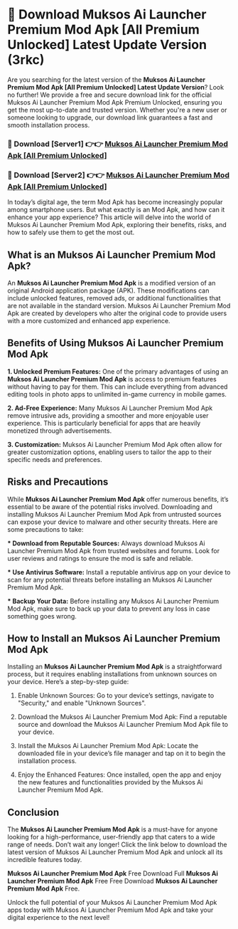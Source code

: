 # 🤖 Download Muksos Ai Launcher Premium Mod Apk [All Premium Unlocked] Latest Update Version (3rkc)

Are you searching for the latest version of the <strong>Muksos Ai Launcher Premium Mod Apk [All Premium Unlocked] Latest Update Version</strong>? Look no further! We provide a free and secure download link for the official Muksos Ai Launcher Premium Mod Apk Premium Unlocked, ensuring you get the most up-to-date and trusted version. Whether you're a new user or someone looking to upgrade, our download link guarantees a fast and smooth installation process.


<h3>📌 Download [Server1] 👉👉 <a href="https://hapymods.com?title=Muksos+Ai+Launcher+Premium+Mod+Apk&ref=3B1">Muksos Ai Launcher Premium Mod Apk [All Premium Unlocked]</a></h3>

<h3>📌 Download [Server2] 👉👉 <a href="https://hapymods.com?title=Muksos+Ai+Launcher+Premium+Mod+Apk&ref=3B1">Muksos Ai Launcher Premium Mod Apk [All Premium Unlocked]</a></h3>


In today’s digital age, the term Mod Apk has become increasingly popular among smartphone users. But what exactly is an Mod Apk, and how can it enhance your app experience? This article will delve into the world of Muksos Ai Launcher Premium Mod Apk, exploring their benefits, risks, and how to safely use them to get the most out.


<h2>What is an Muksos Ai Launcher Premium Mod Apk?</h2>

An <strong>Muksos Ai Launcher Premium Mod Apk</strong> is a modified version of an original Android application package (APK). These modifications can include unlocked features, removed ads, or additional functionalities that are not available in the standard version. Muksos Ai Launcher Premium Mod Apk are created by developers who alter the original code to provide users with a more customized and enhanced app experience.


<h2>Benefits of Using Muksos Ai Launcher Premium Mod Apk</h2>

<strong> 1. Unlocked Premium Features:</strong> One of the primary advantages of using an <strong>Muksos Ai Launcher Premium Mod Apk</strong> is access to premium features without having to pay for them. This can include everything from advanced editing tools in photo apps to unlimited in-game currency in mobile games.

<strong> 2. Ad-Free Experience:</strong> Many Muksos Ai Launcher Premium Mod Apk remove intrusive ads, providing a smoother and more enjoyable user experience. This is particularly beneficial for apps that are heavily monetized through advertisements.

<strong> 3. Customization:</strong> Muksos Ai Launcher Premium Mod Apk often allow for greater customization options, enabling users to tailor the app to their specific needs and preferences.


<h2>Risks and Precautions</h2>

While <strong>Muksos Ai Launcher Premium Mod Apk</strong> offer numerous benefits, it’s essential to be aware of the potential risks involved. Downloading and installing Muksos Ai Launcher Premium Mod Apk from untrusted sources can expose your device to malware and other security threats. Here are some precautions to take:

<strong> * Download from Reputable Sources:</strong> Always download Muksos Ai Launcher Premium Mod Apk from trusted websites and forums. Look for user reviews and ratings to ensure the mod is safe and reliable.

<strong> * Use Antivirus Software:</strong> Install a reputable antivirus app on your device to scan for any potential threats before installing an Muksos Ai Launcher Premium Mod Apk.

<strong> * Backup Your Data:</strong> Before installing any Muksos Ai Launcher Premium Mod Apk, make sure to back up your data to prevent any loss in case something goes wrong.


<h2>How to Install an Muksos Ai Launcher Premium Mod Apk</h2>

Installing an <strong>Muksos Ai Launcher Premium Mod Apk</strong> is a straightforward process, but it requires enabling installations from unknown sources on your device. Here’s a step-by-step guide:

 1. Enable Unknown Sources: Go to your device’s settings, navigate to "Security," and enable "Unknown Sources".

 2. Download the Muksos Ai Launcher Premium Mod Apk: Find a reputable source and download the Muksos Ai Launcher Premium Mod Apk file to your device.

 3. Install the Muksos Ai Launcher Premium Mod Apk: Locate the downloaded file in your device’s file manager and tap on it to begin the installation process.

 4. Enjoy the Enhanced Features: Once installed, open the app and enjoy the new features and functionalities provided by the Muksos Ai Launcher Premium Mod Apk.


<h2><strong>Conclusion</strong></h2>

The <strong>Muksos Ai Launcher Premium Mod Apk</strong> is a must-have for anyone looking for a high-performance, user-friendly app that caters to a wide range of needs. Don’t wait any longer! Click the link below to download the latest version of Muksos Ai Launcher Premium Mod Apk and unlock all its incredible features today.

<strong>Muksos Ai Launcher Premium Mod Apk</strong> Free Download Full <strong>Muksos Ai Launcher Premium Mod Apk</strong> Free Free Download <strong>Muksos Ai Launcher Premium Mod Apk</strong> Free.

Unlock the full potential of your Muksos Ai Launcher Premium Mod Apk apps today with Muksos Ai Launcher Premium Mod Apk and take your digital experience to the next level!